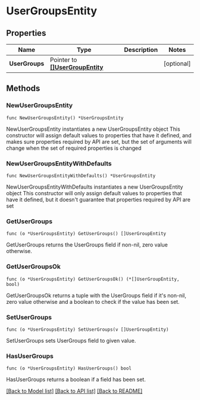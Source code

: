 # UserGroupsEntity

## Properties

Name | Type | Description | Notes
------------ | ------------- | ------------- | -------------
**UserGroups** | Pointer to [**[]UserGroupEntity**](UserGroupEntity.md) |  | [optional] 

## Methods

### NewUserGroupsEntity

`func NewUserGroupsEntity() *UserGroupsEntity`

NewUserGroupsEntity instantiates a new UserGroupsEntity object
This constructor will assign default values to properties that have it defined,
and makes sure properties required by API are set, but the set of arguments
will change when the set of required properties is changed

### NewUserGroupsEntityWithDefaults

`func NewUserGroupsEntityWithDefaults() *UserGroupsEntity`

NewUserGroupsEntityWithDefaults instantiates a new UserGroupsEntity object
This constructor will only assign default values to properties that have it defined,
but it doesn't guarantee that properties required by API are set

### GetUserGroups

`func (o *UserGroupsEntity) GetUserGroups() []UserGroupEntity`

GetUserGroups returns the UserGroups field if non-nil, zero value otherwise.

### GetUserGroupsOk

`func (o *UserGroupsEntity) GetUserGroupsOk() (*[]UserGroupEntity, bool)`

GetUserGroupsOk returns a tuple with the UserGroups field if it's non-nil, zero value otherwise
and a boolean to check if the value has been set.

### SetUserGroups

`func (o *UserGroupsEntity) SetUserGroups(v []UserGroupEntity)`

SetUserGroups sets UserGroups field to given value.

### HasUserGroups

`func (o *UserGroupsEntity) HasUserGroups() bool`

HasUserGroups returns a boolean if a field has been set.


[[Back to Model list]](../README.md#documentation-for-models) [[Back to API list]](../README.md#documentation-for-api-endpoints) [[Back to README]](../README.md)


